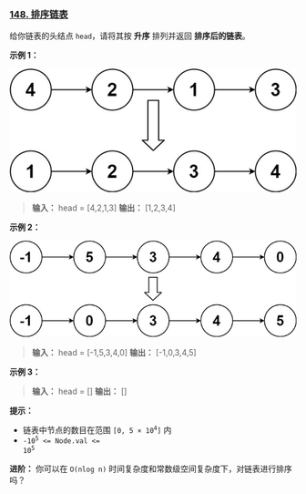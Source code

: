 ### [148\. 排序链表](https://leetcode.cn/problems/sort-list/)

给你链表的头结点 `head`，请将其按 **升序** 排列并返回 **排序后的链表**。

**示例 1：**

![](./assets/img/Question0148_01.jpg)

> **输入：** head = [4,2,1,3]
> **输出：** [1,2,3,4]

**示例 2：**

![](./assets/img/Question0148_02.jpg)

> **输入：** head = [-1,5,3,4,0]
> **输出：** [-1,0,3,4,5]

**示例 3：**

> **输入：** head = []
> **输出：** []

**提示：**

- 链表中节点的数目在范围 <code>[0, 5 &times; 10<sup>4</sup>]</code> 内
- <code>-10<sup>5</sup> <= Node.val <= 10<sup>5</sup></code>

**进阶：** 你可以在 `O(nlog n)` 时间复杂度和常数级空间复杂度下，对链表进行排序吗？
